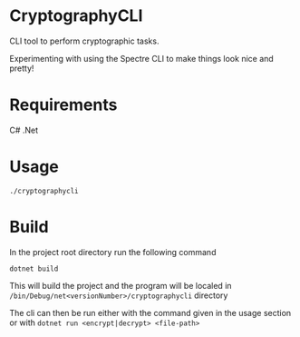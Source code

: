 # CryptographyCLI
CLI tool to perform cryptographic tasks.

Experimenting with using the Spectre CLI to make things look nice and pretty!

# Requirements
C#
.Net

# Usage

`./cryptographycli`

# Build

In the project root directory run the following command

`dotnet build`

This will build the project and the program will be localed in `/bin/Debug/net<versionNumber>/cryptographycli` directory

The cli can then be run either with the command given in the usage section or with `dotnet run <encrypt|decrypt> <file-path>`
